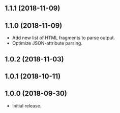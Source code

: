 ## 1.1.1 (2018-11-09)

## 1.1.0 (2018-11-09)

- Add new list of HTML fragments to parse output.
- Optimize JSON-attribute parsing.

## 1.0.2 (2018-11-03)

## 1.0.1 (2018-10-11)

## 1.0.0 (2018-09-30)

-   Initial release.
